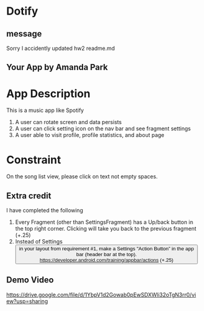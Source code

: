 # Dotify
## message
Sorry I accidently updated hw2 readme.md

## Your App by Amanda Park
# App Description
This is a music app like Spotify
1. A user can rotate screen and data persists
2. A user can click setting icon on the nav bar and see fragment settings
3. A user able to visit profile, profile statistics, and about page

# Constraint
On the song list view, please click on text not empty spaces. 

## Extra credit
I have completed the following 

1. Every Fragment (other than SettingsFragment) has a Up/back button in the top right corner. Clicking
will take you back to the previous fragment (+.25)
2. Instead of Settings <Button> in your layout from requirement #1, make a Settings "Action Button” in
the app bar (header bar at the top). https://developer.android.com/training/appbar/actions (+.25)

## Demo Video

https://drive.google.com/file/d/1YbpV1d2Gowab0pEwSDXWli32oTgN3rr0/view?usp=sharing
